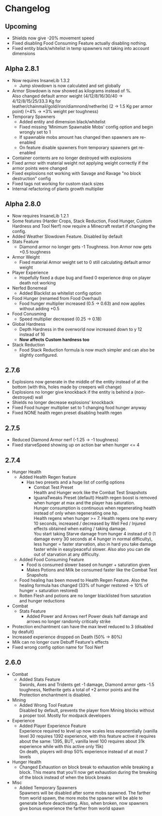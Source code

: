 # Changelog

## Upcoming
* Shields now give -20% movement speed
* Fixed disabling Food Consuming Feature actually disabling nothing.
* Fixed entity black/whitelist in temp spawners not taking into account dimensions

## Alpha 2.8.1
* Now requires InsaneLib 1.3.2
  * Jump slowdown is now calculated and set globally
* Armor Slowdown is now showed as kilograms instead of %.  
  Also changed default armor weight (4/12/8/16/30/40 -> 4/12/8/15/25/33.3 Kg for leather/chainmail/gold/iron/diamnond/netherite) (2 -> 1.5 Kg per armor point) (+4% -> +3% weight per toughness)
* Temporary Spawners
  * Added entity and dimension black/whitelist
  * Fixed missing 'Minimum Spawnable Mobs' config option and begin wrongly set to 1
  * If spawnable mobs amount has changed then spawners are re-enabled
  * On feature disable spawners from temporary spawners get re-enabled
* Container contents are no longer destroyed with explosions
* Fixed armor with material weight not applying weight correctly if the armor points were changed
* Fixed explosions not working with Savage and Ravage "no block destruction" config
* Fixed tags not working for custom stack sizes
* Internal refactoring of plants growth multiplier

## Alpha 2.8.0
* Now requires InsaneLib 1.2.1
* Some features (Harder Crops, Stack Reduction, Food Hunger, Custom Hardness and Tool Nerf) now require a Minecraft restart if changing the config.
* Added Weather Slowdown Feature. Disabled by default
* Stats Feature
    * Diamond armor no longer gets -1 Toughness. Iron Armor now gets +0.5 toughness
* Armor Weight
    * Fixed material Armor weight set to 0 still calculating default armor weight
* Player Experience
    * Hopefully fixed a dupe bug and fixed 0 experience drop on player death not working
* Nerfed Bonemeal
    * Added Blacklist as whitelist config option
* Food Hunger (renamed from Food Overhaul)
    * Food hunger multiplier increased (0.5 -> 0.63) and now applies without adding +0.5
* Food Conusming
    * Speed multiplier decreased (0.25 -> 0.18)
* Global Hardness
    * Depth Hardness in the overworld now increased down to y 12 instead of 16
    * **Now affects Custom hardness too**
* Stack Reduction
    * Food Stack Reduction formula is now much simpler and can also be slightly configured.

## 2.7.6
* Explosions now generate in the middle of the entity instead of at the bottom (with this, holes made by creepers will change)
* Explosions no longer give knockback if the entity is behind a (non-destroyed) wall
* Shields no longer decrease explosions' knockback
* Fixed Food hunger multiplier set to 1 changing food hunger anyway
* Fixed NONE health regen preset disabling health regen

## 2.7.5
* Reduced Diamond Armor nerf (-1.25 -> -1 toughness)
* Fixed starveSpeed showing up on action bar when hunger <= 4

## 2.7.4
* Hunger Health
    * Added Health Regen feature
        * Has two presets and a huge list of config options
            * Combat Test Preset  
              Health and Hunger work like the Combat Test Snapshots
            * IguanaTweaks Preset (default)
              Health regen boost is removed when hunger at max and the player has saturation.  
              Hunger consumption is continuous when regenerating health instead of only when regenerating one hp.  
              Health regens when hunger >= 7. Health regens one hp every 10 seconds, increased / decreased by Well Fed / Injured effects obtained when eating / taking damage.  
              You start taking Starve damage from hunger 4 instead of 0 (1 damage every 30 seconds at 4 hunger in normal difficulty), less hunger = faster starvation, also in hard you take damage faster while in easy/peaceful slower. Also also you can die out of starvation at any difficulty.  
    * Added Food Consuming Feature
        * Food is consumed slower based on hunger + saturation given
        * Makes Potions and Milk be consumed faster like the Combat Test Snapshots
    * Food healing has been moved to Health Regen Feature. Also the healing formula has changed (33% of hunger restored -> 10% of hunger + saturation restored)
    * Rotten Flesh and potions are no longer blacklisted from saturation and hunger reductions
* Combat
    * Stats Feature
        * Added Power and Arrows nerf
          Power deals half damage and arrows no longer randomly critically strike
* Protection enchantment can have the max level reduced to 3 (disabled by deafult)
* Increased experience dropped on Death (50% -> 80%)
* Milk can no longer cure Debuff Feature's effects
* Fixed wrong config option name for Tool Nerf

## 2.6.0
* Combat
    * Added Stats Feature  
      Swords, Axes and Tridents get -1 damage, Diamond armor gets -1.5 toughness, Netherite gets a total of +2 armor
      points and the Protection enchantment is disabled.
* Mining
    * Added Wrong Tool Feature  
      Disabled by default, prevents the player from Mining blocks without a proper tool. Mostly for modpack developers
* Experience
    * Added Player Experience Feature  
      Experience required to level up now scales less exponentially (vanilla level 30 requires 1392 experience, with
      this feature active it requires about the same: 1395, BUT, vanilla level 100 requires about 31k experience while
      with this active only 15k)  
      On death, players will drop 50% experience instead of at most 7 levels
* Hunger Health
    * Changed Exhaustion on block break to exhaustion while breaking a block. This means that you'll now get exhaustion
      during the breaking of the block instead of when the block breaks
* Misc
    * Added Temporary Spawners  
      Spawners will be disabled after some mobs spawned. The farther from world spawn, the more mobs the spawner will be
      able to generate before deactivating. Also, when broken, now spawners give bonus experience the farther from world
      spawn